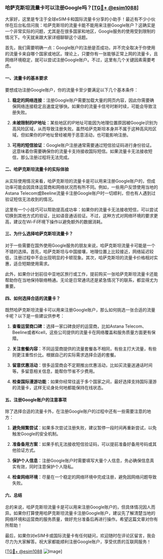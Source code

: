 ### 哈萨克斯坦流量卡可以注册Google吗？[[TG💪+ @esim1088](https://t.me/s/esim1088)]

大家好，这里是专注于全球eSIM卡和国际流量卡分享的小助手！最近有不少小伙伴在后台私信问我：哈萨克斯坦的流量卡能不能用来注册Google账户？这确实是一个非常实际的问题，尤其是在很多国家和地区，Google服务的使用受到限制的情况下。今天就来跟大家详细聊聊这个话题。

首先，我们需要明确一点：Google账户的注册是否成功，并不完全取决于你使用的流量卡来自哪个国家或地区。理论上，只要你有一张能够正常上网的流量卡，且网络环境稳定，就可以尝试注册Google账户。不过，这里有几个关键因素需要考虑。

#### 一、流量卡的基本要求

要想成功注册Google账户，你的流量卡至少要满足以下几个基本条件：

1. **稳定的网络连接**：注册Google账户需要加载大量的网页内容，因此你需要确保网络连接稳定且速度足够快。如果你的流量卡信号时断时续，可能会导致注册失败。
   
2. **未被限制的IP地址**：某些地区的IP地址可能因为地理位置原因被Google识别为高风险区域，从而导致注册失败。虽然哈萨克斯坦本身并不属于这种高风险区域，但如果你的IP地址曾经被用于恶意活动，也可能影响注册。

3. **可用的短信验证**：Google账户注册通常需要通过短信验证码进行身份验证。这意味着你需要确保你的流量卡支持接收国际短信。如果流量卡无法接收短信，那么注册过程将无法完成。

#### 二、哈萨克斯坦流量卡的实际体验

从实际使用情况来看，哈萨克斯坦的流量卡是可以用来注册Google账户的，但成功率可能会因具体运营商和网络状况而有所不同。例如，一些用户反馈使用当地的Astana Telecom或Beeline流量卡注册Google账户时一切顺利，但也有人遇到过验证短信无法收到的情况。

这里有一个小技巧可以帮助提高成功率：如果你的流量卡无法接收短信，可以尝试切换到其他方式的验证，比如语音通话验证。不过，这种方式对网络环境的要求更高，建议在Wi-Fi环境下操作以避免额外的数据消耗。

#### 三、为什么选择哈萨克斯坦流量卡？

对于一些需要在国外使用Google服务的朋友来说，哈萨克斯坦流量卡可能是一个不错的选择。首先，哈萨克斯坦与中国接壤，地理位置上比较接近，网络延迟较低，注册过程中不会出现明显的卡顿现象。其次，哈萨克斯坦的流量卡价格相对实惠，适合短期使用需求。

此外，如果你计划前往中亚地区旅行或工作，提前购买一张哈萨克斯坦流量卡还能帮助你在当地保持联络畅通。无论是日常通讯还是紧急情况下的联系，都显得尤为重要。

#### 四、如何选择合适的流量卡？

既然哈萨克斯坦流量卡可以用来注册Google账户，那么如何挑选一张合适的流量卡呢？以下是一些建议供参考：

1. **查看运营商口碑**：选择一家口碑良好的运营商，比如Astana Telecom、Beeline或者Kcell，这些公司提供的流量卡在网络覆盖和服务质量方面更有保障。

2. **关注套餐内容**：不同运营商提供的流量套餐各不相同，有些主打大流量，有些则更注重性价比。根据自己的实际需求选择合适的套餐。

3. **留意优惠活动**：很多运营商会不定期推出优惠活动，比如买流量送通话时间等。多留意相关信息，能帮你节省不少费用。

4. **检查国际漫游功能**：如果你经常往返于多个国家之间，最好选择支持国际漫游的流量卡，这样无论身处何地都能保持在线状态。

#### 五、注册Google账户的注意事项

除了选择合适的流量卡外，在注册Google账户的过程中还有一些需要注意的地方：

1. **避免频繁尝试**：如果多次尝试注册失败，建议暂停一段时间再重新尝试，以免触发Google的安全机制。

2. **准备备用方案**：如果手机无法接收短信验证码，可以提前准备好备用号码或其他验证方式。

3. **保护个人信息**：注册Google账户时需要填写大量个人信息，务必确保信息真实有效，同时注意保护个人隐私。

4. **检查网络环境**：尽量在一个稳定的网络环境中完成注册，避免因网络问题导致失败。

#### 六、总结

总的来说，哈萨克斯坦流量卡是可以用来注册Google账户的，但具体情况因人而异。如果你打算使用哈萨克斯坦流量卡注册Google账户，建议先了解清楚当地的网络环境和运营商的服务质量，做好充分准备后再进行操作。希望这篇文章对你有所帮助！

最后，如果你对eSIM卡或国际流量卡有任何疑问，欢迎随时在评论区留言，我会尽力为大家解答。祝大家都能顺利注册Google账户，享受优质的互联网服务！

[[TG💪+ @esim1088](https://t.me/s/esim1088) ![Image](https://i.postimg.cc/4NQfJmqS/Snipaste-2025-05-13-00-14-12.png)]